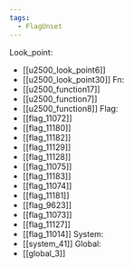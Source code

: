 ```yaml
---
tags:
  - FlagUnset
---
```

Look_point:
- [[u2500_look_point6]]
- [[u2500_look_point30]]
Fn:
- [[u2500_function17]]
- [[u2500_function7]]
- [[u2500_function8]]
Flag:
- [[flag_11072]]
- [[flag_11180]]
- [[flag_11182]]
- [[flag_11129]]
- [[flag_11128]]
- [[flag_11075]]
- [[flag_11183]]
- [[flag_11074]]
- [[flag_11181]]
- [[flag_9623]]
- [[flag_11073]]
- [[flag_11127]]
- [[flag_11014]]
System:
- [[system_41]]
Global:
- [[global_3]]
